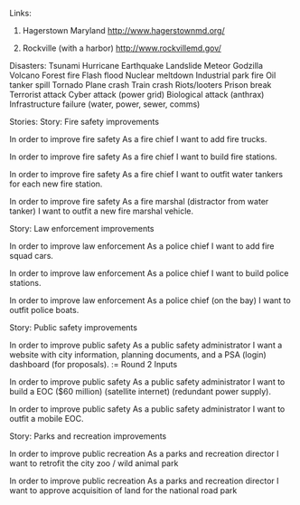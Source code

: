 Links:
1. Hagerstown Maryland
http://www.hagerstownmd.org/

2. Rockville (with a harbor)
http://www.rockvillemd.gov/



Disasters:
Tsunami
Hurricane
Earthquake
Landslide
Meteor
Godzilla
Volcano
Forest fire
Flash flood
Nuclear meltdown
Industrial park fire
Oil tanker spill
Tornado
Plane crash
Train crash
Riots/looters
Prison break
Terrorist attack
Cyber attack (power grid)
Biological attack (anthrax)
Infrastructure failure (water, power, sewer, comms)



Stories:
Story: Fire safety improvements

In order to improve fire safety
As a fire chief
I want to add fire trucks.

In order to improve fire safety
As a fire chief
I want to build fire stations.

In order to improve fire safety
As a fire chief
I want to outfit water tankers for each new fire station.

In order to improve fire safety
As a fire marshal (distractor from water tanker)
I want to outfit a new fire marshal vehicle.



Story: Law enforcement improvements

In order to improve law enforcement
As a police chief
I want to add fire squad cars.

In order to improve law enforcement
As a police chief
I want to build police stations.

In order to improve law enforcement
As a police chief (on the bay)
I want to outfit police boats.



Story: Public safety improvements

In order to improve public safety
As a public safety administrator
I want a website with city information, planning documents, and a PSA (login) dashboard (for proposals). := Round 2 Inputs

In order to improve public safety
As a public safety administrator
I want to build a EOC ($60 million) (satellite internet) (redundant power supply).

In order to improve public safety
As a public safety administrator
I want to outfit a mobile EOC.


Story: Parks and recreation improvements

In order to improve public recreation
As a parks and recreation director
I want to retrofit the city zoo / wild animal park

In order to improve public recreation
As a parks and recreation director
I want to approve acquisition of land for the national road park
